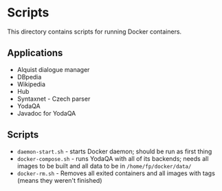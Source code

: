 Scripts
=======
This directory contains scripts for running Docker containers.

## Applications
 - Alquist dialogue manager
 - DBpedia
 - Wikipedia
 - Hub
 - Syntaxnet - Czech parser
 - YodaQA
 - Javadoc for YodaQA

## Scripts
- ``daemon-start.sh`` - starts Docker daemon; should be run as first thing
- ``docker-compose.sh`` - runs YodaQA with all of its backends; needs all images to be built and all data to be in
``/home/fp/docker/data/``
- ``docker-rm.sh`` - Removes all exited containers and all images with <none> tags (means they weren't finished)